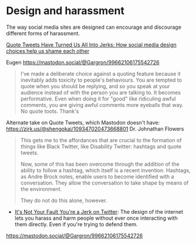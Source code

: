 # Design and harassment

The way social media sites are designed can encourage and discourage different forms of harassment. 

[Quote Tweets Have Turned Us All Into Jerks:
How social media design choices help us shame each other](https://onezero.medium.com/quote-tweets-have-turned-us-all-into-jerks-d5776c807942)


Eugen https://mastodon.social/@Gargron/99662106175542726
> I've made a deliberate choice against a quoting feature because it inevitably adds toxicity to people's behaviours. You are tempted to quote when you should be replying, and so you speak at your audience instead of with the person you are talking to. It becomes performative. Even when doing it for "good" like ridiculing awful comments, you are giving awful comments more eyeballs that way. No quote toots. Thank's

Alternate take on Quote Tweets, which Mastodon doesn't have:
https://zirk.us/@shengokai/109347020473668801
Dr. Johnathan Flowers
> This gets me to the affordances that are crucial to the formation of things like Black Twitter, like Disability Twitter: hashtags and quote tweets.
>
>Now, some of this has been overcome through the addition of the ability to follow a hashtag, which itself is a recent invention. Hashtags, as Andre Brock notes, enable users to become identified with a conversation. They allow the conversation to take shape by means of the environment.
>
> They do not do this alone, however.


- [It's Not Your Fault You're a Jerk on Twitter](https://www.wired.com/story/social-media-harassment-platforms/): The design of the internet lets you harass and harm people without ever once interacting with them directly. Even if you're trying to defend them.

https://mastodon.social/@Gargron/99662106175542726
